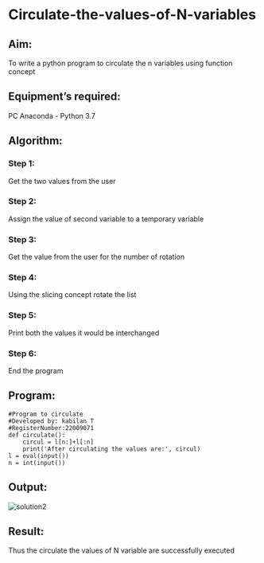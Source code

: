 # Circulate-the-values-of-N-variables
## Aim:
To write a python program to circulate the n variables using function concept
## Equipment’s required:
PC
Anaconda - Python 3.7
## Algorithm: 
### Step 1: 
Get the two values from the user

### Step 2: 
Assign the value of second variable to a temporary variable

### Step 3: 
Get the value from the user for the number of rotation
### Step 4: 
Using the slicing concept rotate the list

### Step 5: 
Print both the values it would be interchanged

### Step 6: 
End the program

## Program:

```
#Program to circulate 
#Developed by: kabilan T
#RegisterNumber:22009071
def circulate():
    circul = l[n:]+l[:n]
    print('After circulating the values are:', circul)
l = eval(input())
n = int(input())
```

## Output:

![solution2](https://user-images.githubusercontent.com/118787261/208959982-3c6d25b9-007a-4781-b902-5ade97d87141.png)





## Result:
Thus the circulate the values of N variable are successfully executed
